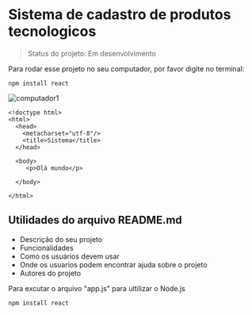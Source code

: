 # Sistema de cadastro de produtos tecnologicos

> Status do projeto: Em desenvolvimento

Para rodar esse projeto no seu computador, por favor digite no terminal:


```
npm install react
```


![computador1](https://user-images.githubusercontent.com/110192250/228703707-b5886ae0-f5e9-429c-b575-3bd1684410fc.png)


```
<!doctype html>
<html>
  <head>
    <metacharset="utf-8"/>
    <title>Sistema</title>
  </head>
 
  <body>
     <p>Olá mundo</p>
        
  </body>  

</html>
```

## Utilidades do arquivo README.md
* Descrição do seu projeto
* Funcionalidades
* Como os usuários devem usar
* Onde os usuarios podem encontrar ajuda sobre o projeto
* Autores do projeto

Para excutar o arquivo "app.js" para ultilizar o Node.js

```
npm install react
```
